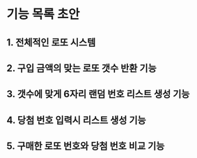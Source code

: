 

# 기능 목록 초안

## 1. 전체적인 로또 시스템

## 2. 구입 금액의 맞는 로또 갯수 반환 기능

## 3. 갯수에 맞게 6자리 랜덤 번호 리스트 생성 기능

## 4. 당첨 번호 입력시 리스트 생성 기능 

## 5. 구매한 로또 번호와 당첨 번호 비교 기능
